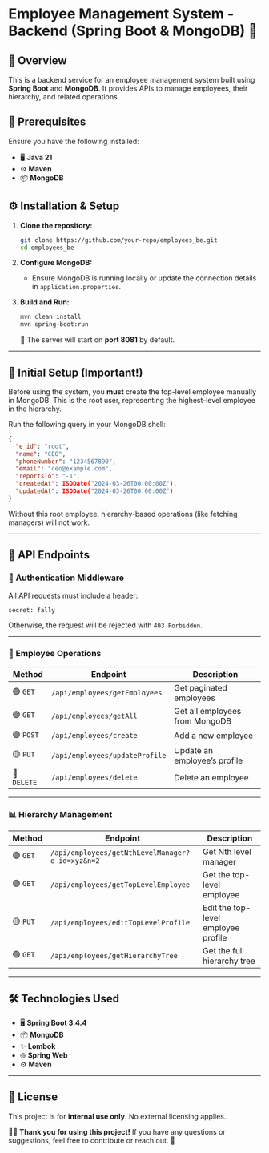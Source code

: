 # Employee Management System - Backend (Spring Boot & MongoDB) 🚀

## 📌 Overview

This is a backend service for an employee management system built using **Spring Boot** and **MongoDB**. It provides APIs to manage employees, their hierarchy, and related operations.

## 🔧 Prerequisites

Ensure you have the following installed:

- 🖥️ **Java 21**
- ⚙️ **Maven**
- 📦 **MongoDB**

## ⚙️ Installation & Setup

1. **Clone the repository:**

   ```sh
   git clone https://github.com/your-repo/employees_be.git
   cd employees_be
   ```

2. **Configure MongoDB:**

   - Ensure MongoDB is running locally or update the connection details in `application.properties`.

3. **Build and Run:**

   ```sh
   mvn clean install
   mvn spring-boot:run
   ```

   🚀 The server will start on **port 8081** by default.

---

## 🔹 Initial Setup (Important!)

Before using the system, you **must** create the top-level employee manually in MongoDB. This is the root user, representing the highest-level employee in the hierarchy.

Run the following query in your MongoDB shell:

```json
{
  "e_id": "root",
  "name": "CEO",
  "phoneNumber": "1234567890",
  "email": "ceo@example.com",
  "reportsTo": "-1",
  "createdAt": ISODate("2024-03-26T00:00:00Z"),
  "updatedAt": ISODate("2024-03-26T00:00:00Z")
}
```

Without this root employee, hierarchy-based operations (like fetching managers) will not work.

---

## 📌 API Endpoints

### 🔐 Authentication Middleware

All API requests must include a header:

```sh
secret: fally
```

Otherwise, the request will be rejected with `403 Forbidden`.

---

### 📂 Employee Operations

| Method | Endpoint | Description |
|--------|----------|-------------|
| 🟢 `GET` | `/api/employees/getEmployees` | Get paginated employees |
| 🟢 `GET` | `/api/employees/getAll` | Get all employees from MongoDB |
| 🟢 `POST` | `/api/employees/create` | Add a new employee |
| 🟡 `PUT` | `/api/employees/updateProfile` | Update an employee’s profile |
| 🔴 `DELETE` | `/api/employees/delete` | Delete an employee |

---

### 📊 Hierarchy Management

| Method | Endpoint | Description |
|--------|----------|-------------|
| 🟢 `GET` | `/api/employees/getNthLevelManager?e_id=xyz&n=2` | Get Nth level manager |
| 🟢 `GET` | `/api/employees/getTopLevelEmployee` | Get the top-level employee |
| 🟡 `PUT` | `/api/employees/editTopLevelProfile` | Edit the top-level employee profile |
| 🟢 `GET` | `/api/employees/getHierarchyTree` | Get the full hierarchy tree |

---

## 🛠️ Technologies Used

- 🖥️ **Spring Boot 3.4.4**
- 📦 **MongoDB**
- ✨ **Lombok**
- 🌐 **Spring Web**
- ⚙️ **Maven**

---

## 📜 License

This project is for **internal use only**. No external licensing applies.

👨‍💻 **Thank you for using this project!** If you have any questions or suggestions, feel free to contribute or reach out. 🚀
